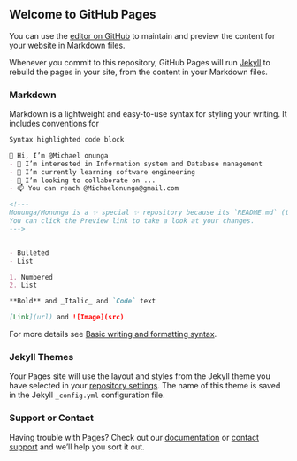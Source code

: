 ## Welcome to GitHub Pages

You can use the [editor on GitHub](https://github.com/Monunga/Monunga.github.io/edit/main/README.md) to maintain and preview the content for your website in Markdown files.

Whenever you commit to this repository, GitHub Pages will run [Jekyll](https://jekyllrb.com/) to rebuild the pages in your site, from the content in your Markdown files.

### Markdown

Markdown is a lightweight and easy-to-use syntax for styling your writing. It includes conventions for

```markdown
Syntax highlighted code block

👋 Hi, I’m @Michael onunga
- 👀 I’m interested in Information system and Database management
- 🌱 I’m currently learning software engineering
- 💞️ I’m looking to collaborate on ...
- 📫 You can reach @Michaelonunga@gmail.com

<!---
Monunga/Monunga is a ✨ special ✨ repository because its `README.md` (this file) appears on your GitHub profile.
You can click the Preview link to take a look at your changes.
--->


- Bulleted
- List

1. Numbered
2. List

**Bold** and _Italic_ and `Code` text

[Link](url) and ![Image](src)
```

For more details see [Basic writing and formatting syntax](https://docs.github.com/en/github/writing-on-github/getting-started-with-writing-and-formatting-on-github/basic-writing-and-formatting-syntax).

### Jekyll Themes

Your Pages site will use the layout and styles from the Jekyll theme you have selected in your [repository settings](https://github.com/Monunga/Monunga.github.io/settings/pages). The name of this theme is saved in the Jekyll `_config.yml` configuration file.

### Support or Contact

Having trouble with Pages? Check out our [documentation](https://docs.github.com/categories/github-pages-basics/) or [contact support](https://support.github.com/contact) and we’ll help you sort it out.
